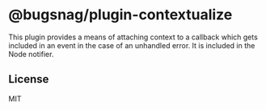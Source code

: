 # @bugsnag/plugin-contextualize

This plugin provides a means of attaching context to a callback which gets included in an event in the case of an unhandled error. It is included in the Node notifier.

## License
MIT
